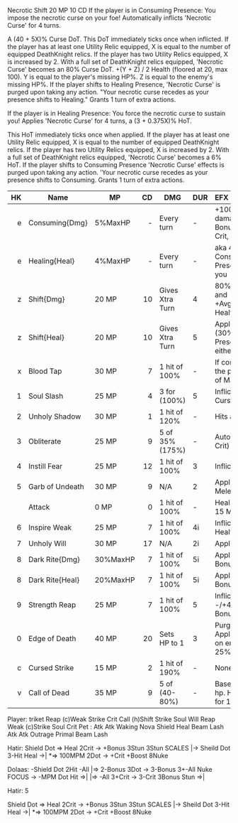 Necrotic Shift 20 MP 10 CD If the player is in Consuming Presence:
You impose the necrotic curse on your foe!
Automatically inflicts 'Necrotic Curse' for 4 turns.

A (40 + 5X)% Curse DoT.
This DoT immediately ticks once when inflicted.
If the player has at least one Utility Relic equipped, X is equal to the number of equipped DeathKnight relics.
If the player has two Utility Relics equipped, X is increased by 2.
With a full set of DeathKnight relics equipped, 'Necrotic Curse' becomes an 80% Curse DoT.
+(Y + Z) / 2 Health (floored at 20, max 100).
Y is equal to the player's missing HP%.
Z is equal to the enemy's missing HP%.
If the player shifts to Healing Presence, 'Necrotic Curse' is purged upon taking any action.
"Your necrotic curse recedes as your presence shifts to Healing."
Grants 1 turn of extra actions.

If the player is in Healing Presence:
You force the necrotic curse to sustain you!
Applies 'Necrotic Curse' for 4 turns, a (3 + 0.375X)% HoT.

This HoT immediately ticks once when applied.
If the player has at least one Utility Relic equipped, X is equal to the number of equipped DeathKnight relics.
If the player has two Utility Relics equipped, X is increased by 2.
With a full set of DeathKnight relics equipped, 'Necrotic Curse' becomes a 6% HoT.
If the player shifts to Consuming Presence 'Necrotic Curse' effects is purged upon taking any action.
'Your necrotic curse recedes as your presence shifts to Consuming.
Grants 1 turn of extra actions.

|  HK | Name            | MP       |  CD | DMG             | DUR | EFX                                                         |
| --: | --------------- | -------- | --: | --------------- | --- | :---------------------------------------------------------- |
|   e | Consuming{Dmg}  | 5%MaxHP  |   - | Every turn      | -   | +100% base damage, +50 Bonus, and +50 Crit, aka 5% DoT      |
|   e | Healing{Heal}   | 4%MaxHP  |   - | Every turn      | -   | aka 4%HoT, Consuming Presence can't kill you                |
|   z | Shift{Dmg}      | 20 MP    |  10 | Gives Xtra Turn | 4   | 80% Curse DoT and +Avg%MissingHP Health (min 20)            |
|   z | Shift{Heal}     | 20 MP    |  10 | Gives Xtra Turn | 5   | Applies 6% HoT (30%) ; Switching Presence ends either Shift |
|   x | Blood Tap       | 30 MP    |   7 | 1 hit of 100%   | -   | If connects, heals the player for 18% of MaxHP.             |
|   1 | Soul Slash      | 25 MP    |   4 | 3 for (100%)    | 5   | Inflicts a 80% Curse DoT                                    |
|   2 | Unholy Shadow   | 30 MP    |   1 | 1 hit of 120%   | -   | Hits all enemies                                            |
|   3 | Obliterate      | 25 MP    |   9 | 5 of 35% (175%) | -   | Auto-Crits (+200 Crit)                                      |
|   4 | Instill Fear    | 25 MP    |  12 | 1 hit of 100%   | 3   | Inflicts a stun                                             |
|   5 | Garb of Undeath | 30 MP    |   9 | N/A             | 2   | Applies +220 Melee/Pierce/Magic                             |
|     | Attack          | 0 MP     |   0 | 1 hit of 100%   | -   | Heals the player for 15 MP.                                 |
|   6 | Inspire Weak    | 25 MP    |   7 | 1 hit of 100%   | 4i  | Inflicts -50 All +50 Health -100 Crit                       |
|   7 | Unholy Will     | 30 MP    |  17 | N/A             | 2i  | Applies +60 All                                             |
|   8 | Dark Rite{Dmg}  | 30%MaxHP |   7 | 1 hit of 100%   | 5i  | Applies +40 Boost, Bonus, and Crit                          |
|   8 | Dark Rite{Heal} | 20%MaxHP |   7 | 1 hit of 100%   | 5i  | Applies +40 Boost, Bonus, and Crit                          |
|   9 | Strength Reap   | 25 MP    |   7 | 1 hit of 100%   | 5   | Inflicts/Applies -/+40 Boost and Bonus                      |
|   0 | Edge of Death   | 40 MP    |  20 | Sets HP to 1    | 3   | Purges DoTs Applies deathproof, on end heals for 25% MaxHP  |
|   c | Cursed Strike   | 15 MP    |   2 | 1 hit of 190%   | -   | None                                                        |
|   v | Call of Dead    | 35 MP    |   9 | 5 of (40-80%)   | -   | Based off missing hp. Heals the player for 10% dealt.       |


Player: triket  Reap (c)Weak    Strike   Crit     Call (h)Shift  Strike   Soul       Will     Reap   Weak  (c)Strike  Soul    Crit
Pet   : Atk     Atk     Waking  Nova     Shield   Heal           Beam     Lash       Atk      Atk    Outrage  Primal  Beam    Lash
  
Hatir:  Shield  Dot  => Heal    2Crit -> +Bonus   3Stun          3Stun    SCALES |-> Sheild   Dot    3-Hit    Heal ->|
                    *=> 100MPM  2Dot  -> +Crit    +Boost         8Nuke 
  
Dolaas: -Shield Dot     2Hit    -All |=> 2-Bonus   3Dot      ->  3-Bonus   3+-All   Nuke    FOCUS -> -MPM    Dot     Hit  =>| 
                                     |=> -All      3+Crit    ->  3-Crit    3Bonus   Stun                                  =>|



Hatir: 5


Shield  Dot  => Heal    2Crit -> +Bonus   3Stun          3Stun    SCALES |-> Sheild   Dot    3-Hit    Heal ->|
            *=> 100MPM  2Dot  -> +Crit    +Boost         8Nuke 